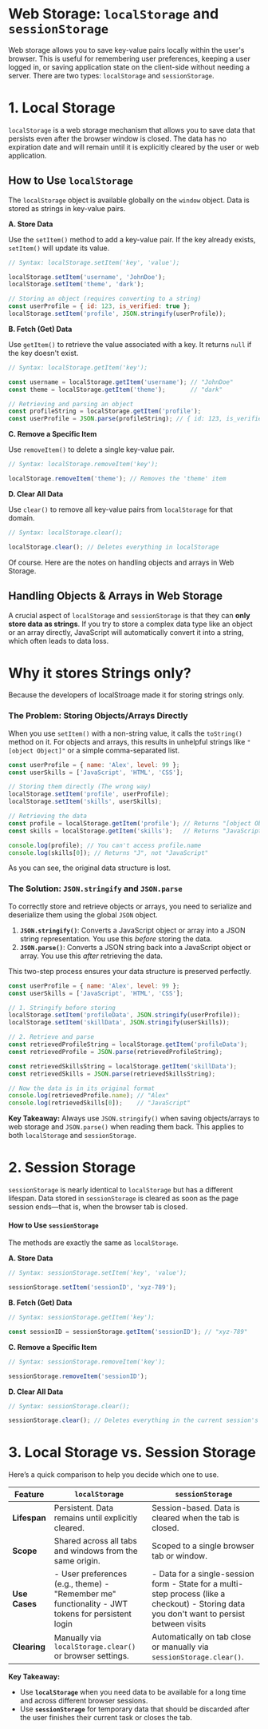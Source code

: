 # Web Storage: `localStorage` and `sessionStorage`

Web storage allows you to save key-value pairs locally within the user's browser. This is useful for remembering user preferences, keeping a user logged in, or saving application state on the client-side without needing a server. There are two types: `localStorage` and `sessionStorage`.

# 1. Local Storage

`localStorage` is a web storage mechanism that allows you to save data that persists even after the browser window is closed. The data has no expiration date and will remain until it is explicitly cleared by the user or web application.

## How to Use `localStorage`

The `localStorage` object is available globally on the `window` object. Data is stored as strings in key-value pairs.

**A. Store Data**

Use the `setItem()` method to add a key-value pair. If the key already exists, `setItem()` will update its value.

```javascript
// Syntax: localStorage.setItem('key', 'value');

localStorage.setItem('username', 'JohnDoe');
localStorage.setItem('theme', 'dark');

// Storing an object (requires converting to a string)
const userProfile = { id: 123, is_verified: true };
localStorage.setItem('profile', JSON.stringify(userProfile));
```

**B. Fetch (Get) Data**

Use `getItem()` to retrieve the value associated with a key. It returns `null` if the key doesn't exist.

```javascript
// Syntax: localStorage.getItem('key');

const username = localStorage.getItem('username'); // "JohnDoe"
const theme = localStorage.getItem('theme');       // "dark"

// Retrieving and parsing an object
const profileString = localStorage.getItem('profile');
const userProfile = JSON.parse(profileString); // { id: 123, is_verified: true }
```

**C. Remove a Specific Item**

Use `removeItem()` to delete a single key-value pair.

```javascript
// Syntax: localStorage.removeItem('key');

localStorage.removeItem('theme'); // Removes the 'theme' item
```

**D. Clear All Data**

Use `clear()` to remove all key-value pairs from `localStorage` for that domain.

```javascript
// Syntax: localStorage.clear();

localStorage.clear(); // Deletes everything in localStorage
```
Of course. Here are the notes on handling objects and arrays in Web Storage.

## Handling Objects & Arrays in Web Storage

A crucial aspect of `localStorage` and `sessionStorage` is that they can **only store data as strings**. If you try to store a complex data type like an object or an array directly, JavaScript will automatically convert it into a string, which often leads to data loss.

# Why it stores Strings only?
Because the developers of localStroage made it for storing strings only.

### The Problem: Storing Objects/Arrays Directly

When you use `setItem()` with a non-string value, it calls the `toString()` method on it. For objects and arrays, this results in unhelpful strings like `"[object Object]"` or a simple comma-separated list.

```javascript
const userProfile = { name: 'Alex', level: 99 };
const userSkills = ['JavaScript', 'HTML', 'CSS'];

// Storing them directly (The wrong way)
localStorage.setItem('profile', userProfile);
localStorage.setItem('skills', userSkills);

// Retrieving the data
const profile = localStorage.getItem('profile'); // Returns "[object Object]"
const skills = localStorage.getItem('skills');   // Returns "JavaScript,HTML,CSS"

console.log(profile); // You can't access profile.name
console.log(skills[0]); // Returns "J", not "JavaScript"
```
As you can see, the original data structure is lost.

### The Solution: `JSON.stringify` and `JSON.parse`

To correctly store and retrieve objects or arrays, you need to serialize and deserialize them using the global `JSON` object.

1.  **`JSON.stringify()`**: Converts a JavaScript object or array into a JSON string representation. You use this *before* storing the data.
2.  **`JSON.parse()`**: Converts a JSON string back into a JavaScript object or array. You use this *after* retrieving the data.

This two-step process ensures your data structure is preserved perfectly.

```javascript
const userProfile = { name: 'Alex', level: 99 };
const userSkills = ['JavaScript', 'HTML', 'CSS'];

// 1. Stringify before storing
localStorage.setItem('profileData', JSON.stringify(userProfile));
localStorage.setItem('skillData', JSON.stringify(userSkills));

// 2. Retrieve and parse
const retrievedProfileString = localStorage.getItem('profileData');
const retrievedProfile = JSON.parse(retrievedProfileString);

const retrievedSkillsString = localStorage.getItem('skillData');
const retrievedSkills = JSON.parse(retrievedSkillsString);

// Now the data is in its original format
console.log(retrievedProfile.name); // "Alex"
console.log(retrievedSkills[0]);    // "JavaScript"
```

**Key Takeaway:** Always use `JSON.stringify()` when saving objects/arrays to web storage and `JSON.parse()` when reading them back. This applies to both `localStorage` and `sessionStorage`.


# 2. Session Storage

`sessionStorage` is nearly identical to `localStorage` but has a different lifespan. Data stored in `sessionStorage` is cleared as soon as the page session ends—that is, when the browser tab is closed.

#### How to Use `sessionStorage`

The methods are exactly the same as `localStorage`.

**A. Store Data**

```javascript
// Syntax: sessionStorage.setItem('key', 'value');

sessionStorage.setItem('sessionID', 'xyz-789');
```

**B. Fetch (Get) Data**

```javascript
// Syntax: sessionStorage.getItem('key');

const sessionID = sessionStorage.getItem('sessionID'); // "xyz-789"
```

**C. Remove a Specific Item**

```javascript
// Syntax: sessionStorage.removeItem('key');

sessionStorage.removeItem('sessionID');
```

**D. Clear All Data**

```javascript
// Syntax: sessionStorage.clear();

sessionStorage.clear(); // Deletes everything in the current session's storage
```

# 3. Local Storage vs. Session Storage

Here’s a quick comparison to help you decide which one to use.

| Feature         | `localStorage`                                              | `sessionStorage`                                             |
|-----------------|-------------------------------------------------------------|--------------------------------------------------------------|
| **Lifespan**    | Persistent. Data remains until explicitly cleared.          | Session-based. Data is cleared when the tab is closed.       |
| **Scope**       | Shared across all tabs and windows from the same origin.    | Scoped to a single browser tab or window.                    |
| **Use Cases**   | - User preferences (e.g., theme) - "Remember me" functionality - JWT tokens for persistent login | - Data for a single-session form - State for a multi-step process (like a checkout) - Storing data you don't want to persist between visits |
| **Clearing**    | Manually via `localStorage.clear()` or browser settings.    | Automatically on tab close or manually via `sessionStorage.clear()`. |

**Key Takeaway:**

*   Use **`localStorage`** when you need data to be available for a long time and across different browser sessions.
*   Use **`sessionStorage`** for temporary data that should be discarded after the user finishes their current task or closes the tab.